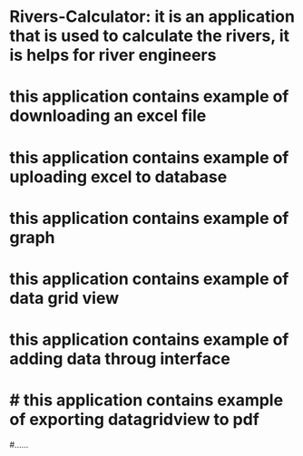 # Rivers-Calculator: it is an application that is used to calculate the rivers, it is helps for river engineers
# this application contains example of downloading an excel file
# this application contains example of uploading excel to database
# this application contains example of graph
# this application contains example of data grid view
# this application contains example of adding data throug interface
# # this application contains example of exporting datagridview to pdf
#......

